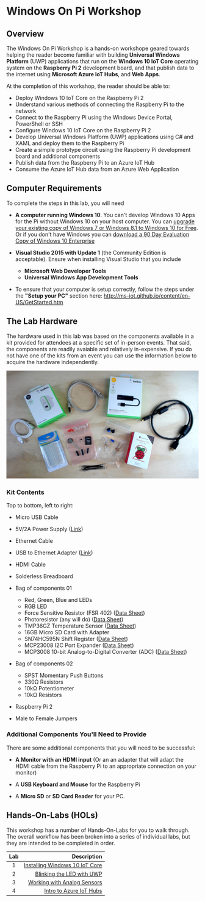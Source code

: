 ﻿# Windows On Pi Workshop

## Overview

The Windows On Pi Workshop is a hands-on workshope geared towards helping the reader become familiar with building **Universal Windows Platform** (UWP) applications that run on the **Windows 10 IoT Core** operating system on the **Raspberry Pi 2** development board, and that publish data to the internet using **Microsoft Azure IoT Hubs**, and **Web Apps**.

At the completion of this workshop, the reader should be able to:

- Deploy Windows 10 IoT Core on the Raspberry Pi 2
- Understand various methods of connecting the Raspberry Pi to the network
- Connect to the Raspberry Pi using the Windows Device Portal, PowerShell or SSH
- Configure Windows 10 IoT Core on the Raspberry Pi 2
- Develop Universal Windows Platform (UWP) applications using C# and XAML and deploy them to the Raspberry Pi
- Create a simple prototype circuit using the Raspberry Pi development board and additional components
- Publish data from the Raspberry Pi to an Azure IoT Hub
- Consume the Azure IoT Hub data from an Azure Web Application

## Computer Requirements

To complete the steps in this lab, you will need 

- **A computer running Windows 10**.  You can't develop Windows 10 Apps for the Pi without Windows 10 on your host computer.  You can [upgrade your existing copy of Windows 7 or Windows 8.1 to Windows 10 for Free](https://www.microsoft.com/en-us/windows/windows-10-upgrade).  Or if you don't have Windows you can [download a 90 Day Evaluation Copy of Windows 10 Enterprise](https://www.microsoft.com/en-us/evalcenter/evaluate-windows-10-enterprise) 
- **Visual Studio 2015 with Update 1** (the Community Edition is acceptable).  Ensure when installing Visual Studio that you include 

	- **Microsoft Web Developer Tools**
	- **Universal Windows App Development Tools**

- To ensure that your computer is setup correctly, follow the steps under the **"Setup your PC"** section here: http://ms-iot.github.io/content/en-US/GetStarted.htm

## The Lab Hardware

The hardware used in this lab was based on the components available in a kit provided for attendees at a specific set of in-person events.  That said, the components are readily avaiable and relatively in-expensive. If you do not have one of the kits from an event you can use the information below to acquire the hardware independently. 

![00010-KitHardware](images/00010-KitHardware.jpg?raw=true "Kit Hardware")

### Kit Contents
Top to bottom, left to right:

- Micro USB Cable
- 5V/2A Power Supply ([Link](http://www.belkin.com/us/F8J052/p/P-F8J052/))
- Ethernet Cable
- USB to Ethernet Adapter ([Link](http://amzn.com/B00E9655LU))
- HDMI Cable
- Solderless Breadboard
- Bag of components 01
	- Red, Green, Blue and LEDs
	- RGB LED
	- Force Sensitive Resistor (FSR 402) ([Data Sheet](http://interlinkelectronics.com/datasheets/Datasheet_FSR.pdf))
	- Photoresistor (any will do) ([Data Sheet](http://www.token.com.tw/pdf/resistor/cds-resistor-pgm.pdf))
	- TMP36GZ Temperature Sensor ([Data Sheet](http://www.analog.com/media/en/technical-documentation/data-sheets/TMP35_36_37.pdf))
	- 16GB Micro SD Card with Adapter
	- SN74HC595N Shift Register ([Data Sheet](http://www.ti.com/lit/ds/symlink/sn74hc595.pdf))
	- MCP23008 I2C Port Expander ([Data Sheet](http://ww1.microchip.com/downloads/en/DeviceDoc/21919e.pdf))
	- MCP3008 10-bit Analog-to-Digital Converter (ADC) ([Data Sheet](http://ww1.microchip.com/downloads/en/DeviceDoc/21295d.pdf))

- Bag of components 02

	- SPST Momentary Push Buttons
	- 330&#937; Resistors
	- 10k&#937; Potentiometer
	- 10k&#937; Resistors

- Raspberry Pi 2
- Male to Female Jumpers

### Additional Components You'll Need to Provide

There are some additional components that you will need to be successful:

- **A Monitor with an HDMI input** (Or an an adapter that will adapt the HDMI cable from the Raspberry Pi to an appropriate connection on your monitor)

- A **USB Keyboard and Mouse** for the Raspberry Pi 

- A **Micro SD** or **SD Card Reader** for your PC. 

## Hands-On-Labs (HOLs)

This workshop has a number of Hands-On-Labs for you to walk through.  The overall workflow has been broken into a series of individual labs, but they are intended to be completed in order. 

| **Lab** | **Description**                   |
|:-------:|----------------------------------:|
|    1    | [Installing Windows 10 IoT Core](./HOLs/01-InstallingWindows10IotCore/Readme.htm) |
|    2    | [Blinking the LED with UWP](./HOLs/02-BlinkingTheLEDWithUWP/Readme.htm) |
|    3    | [Working with Analog Sensors](./HOLs/03-WorkingWithAnalogSensors/Readme.htm) |
|    4    | [Intro to Azure IoT Hubs](./HOLs/04-IntroToAzureIoTHubs/Readme.htm) |

